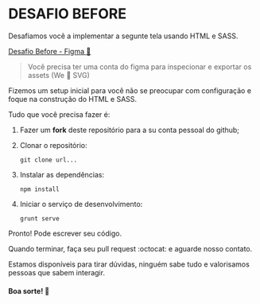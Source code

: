 # DESAFIO BEFORE

Desafiamos você a implementar a segunte tela usando HTML e SASS.

[Desafio Before - Figma :art:](https://www.figma.com/file/YmxTthj1kDiJIXerYaSp6zkX/Desafio_Before)
> Você precisa ter uma conta do figma para inspecionar e exportar os assets (We :sparkling_heart: SVG)

Fizemos um setup inicial para você não se preocupar com configuração e foque na construção do HTML e SASS.

Tudo que você precisa fazer é:

1. Fazer um **fork** deste repositório para a su conta pessoal do github;

2. Clonar o repositório:

    ``git clone url...``
    
3. Instalar as dependências:
    
    ``npm install``
    
4. Iniciar o serviço de desenvolvimento:

    ``grunt serve``

Pronto! Pode escrever seu código.

Quando terminar, faça seu pull request :octocat: e aguarde nosso contato.

Estamos disponíveis para tirar dúvidas, ninguém sabe tudo e valorisamos pessoas que sabem interagir.

#### Boa sorte! :beers:
